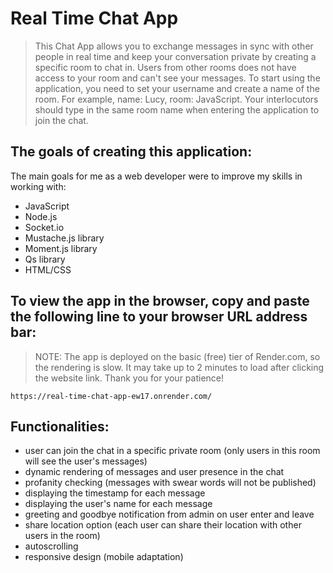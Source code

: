 # Real Time Chat App

> This Chat App allows you to exchange messages in sync with other people in real time and keep your conversation private by creating a specific room to chat in. Users from other rooms does not have access to your room and can't see your messages.
> To start using the application, you need to set your username and create a name of the room. For example, name: Lucy, room: JavaScript. Your interlocutors should type in the same room name when entering the application to join the chat.

## The goals of creating this application:

The main goals for me as a web developer were to improve my skills in working with:

- JavaScript
- Node.js
- Socket.io
- Mustache.js library
- Moment.js library
- Qs library
- HTML/CSS

## To view the app in the browser, copy and paste the following line to your browser URL address bar:

> NOTE: The app is deployed on the basic (free) tier of Render.com, so the rendering is slow. It may take up to 2 minutes to load after clicking the website link. Thank you for your patience!

```
https://real-time-chat-app-ew17.onrender.com/
```

## Functionalities:

- user can join the chat in a specific private room (only users in this room will see the user's messages)
- dynamic rendering of messages and user presence in the chat
- profanity checking (messages with swear words will not be published)
- displaying the timestamp for each message
- displaying the user's name for each message
- greeting and goodbye notification from admin on user enter and leave
- share location option (each user can share their location with other users in the room)
- autoscrolling
- responsive design (mobile adaptation)
